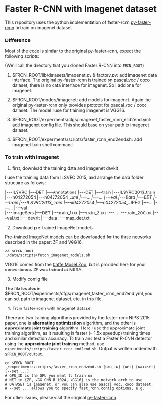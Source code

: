 # Faster R-CNN with Imagenet dataset

This repository uses the python implementation of faster-rcnn [py-faster-rcnn](https://github.com/rbgirshick/py-faster-rcnn) to train on imagenet dataset.

### Difference

Most of the code is similar to the original py-faster-rcnn, expect the following scripts:

(We'll call the directory that you cloned Faster R-CNN into `FRCN_ROOT`)

1. $FRCN_ROOT/lib/datasets/imagenet.py & factory.py: add imagenet data interface.
The original py-faster-rcnn is trained on pascal_voc / coco dataset, there is no data interface for imagenet. So I add one for imagenet.

2. $FRCN_ROOT/models/imagenet: add models for imagenet.
Again the original py-faster-rcnn only provides prototxt for pascal_voc / coco dataset. The model I use for training imagenet is VGG16.

3. $FRCN_ROOT/experiments/cfgs/imagenet_faster_rcnn_end2end.yml: add imagenet config file. This should base on your path to imagenet dataset.

4. $FRCN_ROOT/experiments/scripts/faster_rcnn_end2end.sh: add imagenet train shell command.

### To train with imagenet

1. first, download the training data and imagenet devkit

I use the training data from ILSVRC 2015, and arrange the data folder structure as follows:

|---ILSVRC
  |---DET
    |---Annotations
       |---DET
          |---train
             |---ILSVRC2013_train
                |---n04272054
                  |---n04272054_*.xml
                  |---...
             |---...
          |---val
    |---Data
        |---DET
          |---train
             |---ILSVRC2013_train
                |---n04272054
                  |---n04272054_*.JPEG
                  |---...
             |---...
          |---val        
    |---ImageSets
        |---DET
          |---train_1.txt
          |---train_2.txt
          |---...
          |---train_200.txt
          |---val.txt
  |---devkit
    |---data
       |---map_det.txt


2. Download pre-trained ImageNet models

Pre-trained ImageNet models can be downloaded for the three networks described in the paper: ZF and VGG16.

```Shell
cd $FRCN_ROOT
./data/scripts/fetch_imagenet_models.sh
```
VGG16 comes from the [Caffe Model Zoo](https://github.com/BVLC/caffe/wiki/Model-Zoo), but is provided here for your convenience.
ZF was trained at MSRA.

3. Modify config file

The file locates in $FRCN_ROOT/experiments/cfgs/imagenet_faster_rcnn_end2end.yml, you can set path to imagenet dataset, etc. in this file.

4. Train faster-rcnn with Imagenet dataset

There are two training algorithms provided by the faster-rcnn NIPS 2015 paper, one is **alternating optimization** algorithm, 
and the other is **approximate joint training** algorithm.
Here I use the approximate joint training algorithm, as it resulting in faster (~ 1.5x speedup) training times and similar detection accuracy.
To train and test a Faster R-CNN detector using the **approximate joint training** method, use `experiments/scripts/faster_rcnn_end2end.sh`.
Output is written underneath `$FRCN_ROOT/output`.

```Shell
cd $FRCN_ROOT
./experiments/scripts/faster_rcnn_end2end.sh [GPU_ID] [NET] [DATASET] [--set ...]
# GPU_ID is the GPU you want to train on
# NET in {ZF, VGG_CNN_M_1024, VGG16} is the network arch to use
# DATASET is imagenet, or you can also use pascal voc, coco dataset.
# --set ... allows you to specify fast_rcnn.config options, e.g.
```


For other issues, please visit the original [py-faster-rcnn](https://github.com/rbgirshick/py-faster-rcnn).